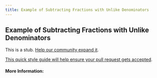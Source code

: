 ```yaml
---
title: Example of Subtracting Fractions with Unlike Denominators
---
```

## Example of Subtracting Fractions with Unlike Denominators

This is a stub. [Help our community expand it](https://github.com/freecodecamp/guides/tree/master/src/pages/articles/math/example-of-subtracting-fractions-with-unlike-denominators/index.md).

[This quick style guide will help ensure your pull request gets accepted](https://github.com/freecodecamp/guides/blob/master/README.md).

<!-- The article goes here, in GitHub-flavored Markdown. Feel free to add YouTube videos, images, and CodePen/JSBin embeds  -->

#### More Information:
<!-- Please add any articles you think might be helpful to read before writing the article -->


